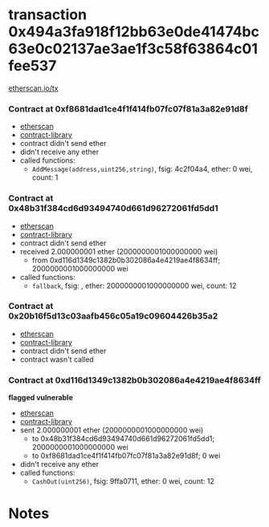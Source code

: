# transaction 0x494a3fa918f12bb63e0de41474bc63e0c02137ae3ae1f3c58f63864c01fee537

[etherscan.io/tx](https://etherscan.io/tx/0x494a3fa918f12bb63e0de41474bc63e0c02137ae3ae1f3c58f63864c01fee537)


### Contract at 0xf8681dad1ce4f1f414fb07fc07f81a3a82e91d8f

* [etherscan](https://etherscan.io/address/0xf8681dad1ce4f1f414fb07fc07f81a3a82e91d8f)
* [contract-library](https://contract-library.com/contracts/Ethereum/f8681dad1ce4f1f414fb07fc07f81a3a82e91d8f)
* contract didn't send ether
* didn't receive any ether
* called functions:
    * `AddMessage(address,uint256,string)`, fsig: 4c2f04a4, ether: 0 wei, count: 1


### Contract at 0x48b31f384cd6d93494740d661d96272061fd5dd1

* [etherscan](https://etherscan.io/address/0x48b31f384cd6d93494740d661d96272061fd5dd1)
* [contract-library](https://contract-library.com/contracts/Ethereum/48b31f384cd6d93494740d661d96272061fd5dd1)
* contract didn't send ether
* received 2.000000001 ether (2000000001000000000 wei)
    * from 0xd116d1349c1382b0b302086a4e4219ae4f8634ff; 2000000001000000000 wei
* called functions:
    * `fallback`, fsig: , ether: 2000000001000000000 wei, count: 12


### Contract at 0x20b16f5d13c03aafb456c05a19c09604426b35a2

* [etherscan](https://etherscan.io/address/0x20b16f5d13c03aafb456c05a19c09604426b35a2)
* [contract-library](https://contract-library.com/contracts/Ethereum/20b16f5d13c03aafb456c05a19c09604426b35a2)
* contract didn't send ether
* contract wasn't called


### Contract at 0xd116d1349c1382b0b302086a4e4219ae4f8634ff

**flagged vulnerable**

* [etherscan](https://etherscan.io/address/0xd116d1349c1382b0b302086a4e4219ae4f8634ff)
* [contract-library](https://contract-library.com/contracts/Ethereum/d116d1349c1382b0b302086a4e4219ae4f8634ff)
* sent 2.000000001 ether (2000000001000000000 wei)
    * to 0x48b31f384cd6d93494740d661d96272061fd5dd1; 2000000001000000000 wei
    * to 0xf8681dad1ce4f1f414fb07fc07f81a3a82e91d8f; 0 wei
* didn't receive any ether
* called functions:
    * `CashOut(uint256)`, fsig: 9ffa0711, ether: 0 wei, count: 12

# Notes

